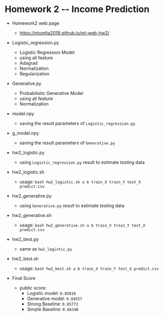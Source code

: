 # Homework 2 -- Income Prediction

- Homework2 web page
    - https://ntumlta2018.github.io/ml-web-hw2/

- Logistic_regression.py
    - Logistic Regression Model
    - using all feature
    - Adagrad
    - Normalization
    - Regularization
    
- Generative.py
    - Probabilistic Generative Model
    - using all feature
    - Normalization

- model.npy
    - saving the result parameters of `Logistic_regression.py`

- g_model.npy
    - saving the result parameters of `Generative.py`

- hw2_logistic.py
    - using `Logistic_regression.py` result to estimate testing data

- hw2_logistic.sh
    - usage: `bash hw2_logistic.sh a b train_X train_Y test_X predict.csv`

- hw2_generative.py
    - using `Generative.py` result to estimate testing data

- hw2_generative.sh
    - usage: `bash hw2_generative.sh a b train_X train_Y test_X predict.csv`

- hw2_best.py
    - same as `hw2_logistic.py`

- hw2_best.sh
    - usage: `bash hw2_best.sh a b train_X train_Y test_X predict.csv`

- Final Score
    - public score: 
        - Logistic model: `0.85810`
        - Generative model: `0.84557`
        - Strong Baseline: `0.85773`
        - Simple Baseline: `0.84348`


